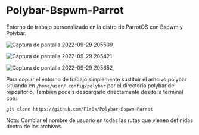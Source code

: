 # Polybar-Bspwm-Parrot

Entorno de trabajo personalizado en la distro de ParrotOS con Bspwm y Polybar. 


![Captura de pantalla 2022-09-29 205509](https://user-images.githubusercontent.com/103068924/193119275-30fdd026-2f28-4a2f-8c46-daf66c5dcf62.png)

![Captura de pantalla 2022-09-29 205421](https://user-images.githubusercontent.com/103068924/193119299-cc4edddb-f9c0-45a1-a399-21787dea78b1.png)

![Captura de pantalla 2022-09-29 205652](https://user-images.githubusercontent.com/103068924/193119305-2db1ebe0-9d89-4dd4-88bd-ab7d201887b9.png)


Para copiar el entorno de trabajo simplemente sustituir el arhcivo polybar situando en ``/home/user/.config/polybar`` por el directorio polybar del repositorio.
Tambien podeís descargarlo directamente desde la terminal con:

    git clone https://github.com/F1r0x/Polybar-Bspwm-Parrot
    
Nota: Cambiar el nombre de usuario en todas las rutas que vienen definidas dentro de los archivos. 




